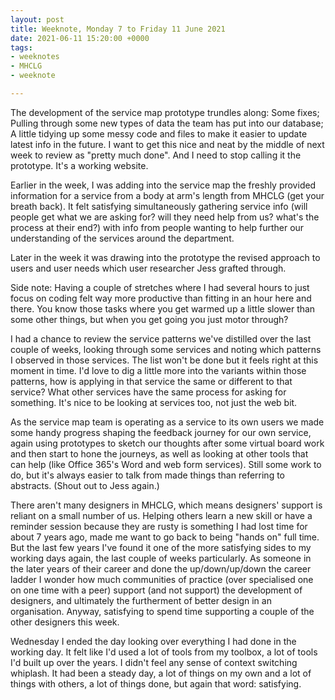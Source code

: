 ```yaml
---
layout: post
title: Weeknote, Monday 7 to Friday 11 June 2021
date: 2021-06-11 15:20:00 +0000
tags:
- weeknotes
- MHCLG
- weeknote

---
```

The development of the service map prototype trundles along: Some fixes; Pulling through some new types of data the team has put into our database; A little tidying up some messy code and files to make it easier to update latest info in the future. I want to get this nice and neat by the middle of next week to review as "pretty much done". And I need to stop calling it the prototype. It's a working website.

Earlier in the week, I was adding into the service map the freshly provided information for a service from a body at arm's length from MHCLG (get your breath back). It felt satisfying simultaneously gathering service info (will people get what we are asking for? will they need help from us? what's the process at their end?) with info from people wanting to help further our understanding of the services around the department.

Later in the week it was drawing into the prototype the revised approach to users and user needs which user researcher Jess grafted through.

Side note: Having a couple of stretches where I had several hours to just focus on coding felt way more productive than fitting in an hour here and there. You know those tasks where you get warmed up a little slower than some other things, but when you get going you just motor through?

I had a chance to review the service patterns we've distilled over the last couple of weeks, looking through some services and noting which patterns I observed in those services. The list won't be done but it feels right at this moment in time. I'd love to dig a little more into the variants within those patterns, how is applying in that service the same or different to that service? What other services have the same process for asking for something. It's nice to be looking at services too, not just the web bit.

As the service map team is operating as a service to its own users we made some handy progress shaping the feedback journey for our own service, again using prototypes to sketch our thoughts after some virtual board work and then start to hone the journeys, as well as looking at other tools that can help (like Office 365's Word and web form services). Still some work to do, but it's always easier to talk from made things than referring to abstracts. (Shout out to Jess again.)

There aren't many designers in MHCLG, which means designers' support is reliant on a small number of us. Helping others learn a new skill or have a reminder session because they are rusty is something I had lost time for about 7 years ago, made me want to go back to being "hands on" full time. But the last few years I've found it one of the more satisfying sides to my working days again, the last couple of weeks particularly. As someone in the later years of their career and done the up/down/up/down the career ladder I wonder how much communities of practice (over specialised one on one time with a peer) support (and not support) the development of designers, and ultimately the furtherment of better design in an organisation. Anyway, satisfying to spend time supporting a couple of the other designers this week.

Wednesday I ended the day looking over everything I had done in the working day. It felt like I'd used a lot of tools from my toolbox, a lot of tools I'd built up over the years. I didn't feel any sense of context switching whiplash. It had been a steady day, a lot of things on my own and a lot of things with others, a lot of things done, but again that word: satisfying.